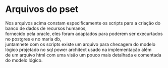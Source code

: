# Arquivos do pset #

Nos arquivos acima constam especificamente os scripts para a criação do banco de dados de recursos humanos,  
fornecido pela oracle, eles foram adaptados para poderem ser execurtados no postgres e no maria db,  
juntamnete com os scripts existe um arquivo para checagem do modelo lógico projetado no sql power architect usado na implementação além  
de um arquivo html com uma visão um pouco mais detalhada e comentada do modelo lógico.

